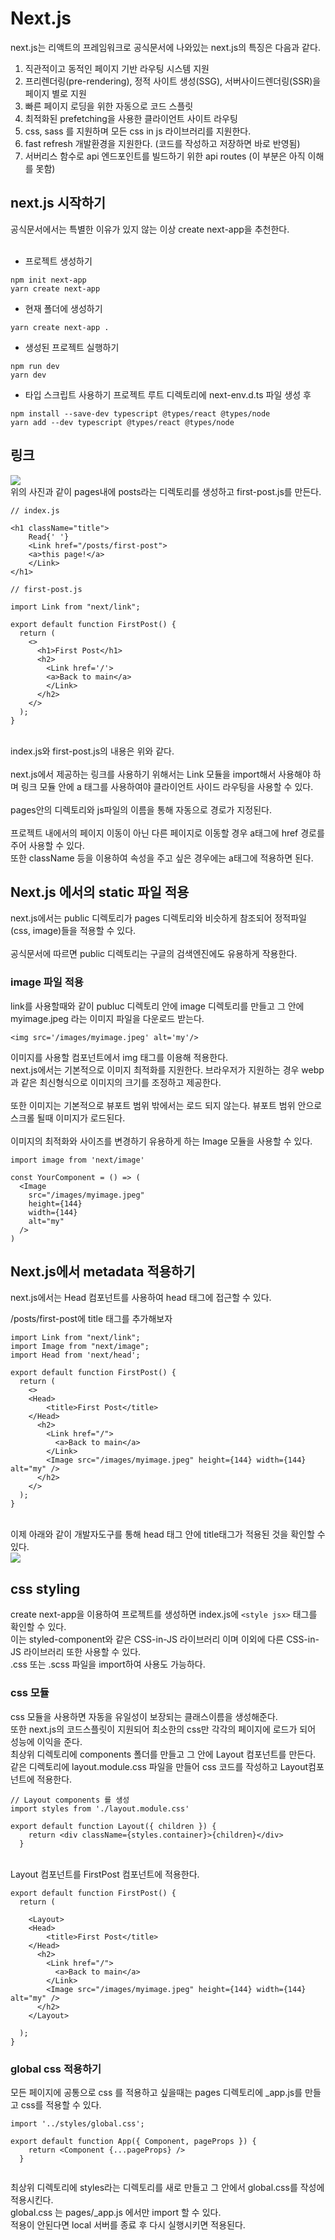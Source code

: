 # Next.js 

next.js는 리액트의 프레임워크로 공식문서에 나와있는 next.js의 특징은 다음과 같다.

1. 직관적이고 동적인 페이지 기반 라우팅 시스템 지원
2. 프리렌더링(pre-rendering), 정적 사이트 생성(SSG), 서버사이드렌더링(SSR)을 페이지 별로 지원
3. 빠른 페이지 로딩을 위한 자동으로 코드 스플릿
4. 최적화된 prefetching을 사용한 클라이언트 사이트 라우팅 
5. css, sass 를 지원하며 모든 css in js 라이브러리를 지원한다.
6. fast refresh 개발환경을 지원한다. (코드를 작성하고 저장하면 바로 반영됨)
7. 서버리스 함수로 api 엔드포인트를 빌드하기 위한 api routes (이 부분은 아직 이해를 못함)

## next.js 시작하기

공식문서에서는 특별한 이유가 있지 않는 이상 create next-app을 추천한다.
<br>
<br>

- 프로젝트 생성하기
```
npm init next-app
yarn create next-app
```

- 현재 폴더에 생성하기
```
yarn create next-app .
```

- 생성된 프로젝트 실행하기

```
npm run dev
yarn dev
```

- 타입 스크립트 사용하기
프로젝트 루트 디렉토리에 next-env.d.ts 파일 생성 후
```
npm install --save-dev typescript @types/react @types/node
yarn add --dev typescript @types/react @types/node
```

## 링크 

<img src='https://user-images.githubusercontent.com/77574867/122858442-3d5b3300-d355-11eb-9253-06cce2b20ca5.png'>
<br>
위의 사진과 같이 pages내에 posts라는 디렉토리를 생성하고 first-post.js를 만든다.
<br>


```
// index.js

<h1 className="title">
    Read{' '}
    <Link href="/posts/first-post">
    <a>this page!</a>
    </Link>
</h1>

// first-post.js

import Link from "next/link";

export default function FirstPost() {
  return (
    <>
      <h1>First Post</h1>
      <h2>
        <Link href='/'>
        <a>Back to main</a>
        </Link>
      </h2>
    </>
  );
}
```
<br>
index.js와 first-post.js의 내용은 위와 같다.<br><br>
next.js에서 제공하는 링크를 사용하기 위해서는 Link 모듈을 import해서 사용해야 하며 링크 모듈 안에 a 태그를 사용하여야 클라이언트 사이드 라우팅을 사용할 수 있다.<br><br>
pages안의 디렉토리와 js파일의 이름을 통해 자동으로 경로가 지정된다.<br><br>
프로젝트 내에서의 페이지 이동이 아닌 다른 페이지로 이동할 경우 a태그에 href 경로를 주어 사용할 수 있다.<br>
또한 className 등을 이용하여 속성을 주고 싶은 경우에는 a태그에 적용하면 된다.

## Next.js 에서의 static 파일 적용

next.js에서는 public 디렉토리가 pages 디렉토리와 비슷하게 참조되어 정적파일(css, image)들을 적용할 수 있다.<br><br>
공식문서에 따르면
public 디렉토리는 구글의 검색엔진에도 유용하게 작용한다.  

### image 파일 적용

link를 사용할때와 같이 publuc 디렉토리 안에 image 디렉토리를 만들고 그 안에 myimage.jpeg 라는 이미지 파일을 다운로드 받는다.

```
<img src='/images/myimage.jpeg' alt='my'/>
```

이미지를 사용할 컴포넌트에서 img 태그를 이용해 적용한다.<br>
next.js에서는 기본적으로 이미지 최적화를 지원한다. 브라우저가 지원하는 경우 webp과 같은 최신형식으로 이미지의 크기를 조정하고 제공한다.<br><br>
또한 이미지는 기본적으로 뷰포트 범위 밖에서는 로드 되지 않는다. 뷰포트 범위 안으로 스크롤 될때 이미지가 로드된다.
<br><br>
이미지의 최적화와 사이즈를 변경하기 유용하게 하는 Image 모듈을 사용할 수 있다.

```
import image from 'next/image'

const YourComponent = () => (
  <Image
    src="/images/myimage.jpeg" 
    height={144} 
    width={144} 
    alt="my"
  />
)
```

## Next.js에서  metadata 적용하기

next.js에서는 Head 컴포넌트를 사용하여 head 태그에 접근할 수 있다.<br>

/posts/first-post에 title 태그를 추가해보자<br>

```
import Link from "next/link";
import Image from "next/image";
import Head from 'next/head';

export default function FirstPost() {
  return (
    <>
    <Head>
        <title>First Post</title>
    </Head>
      <h2>
        <Link href="/">
          <a>Back to main</a>
        </Link>
        <Image src="/images/myimage.jpeg" height={144} width={144} alt="my" />
      </h2>
    </>
  );
}

```
<br>
이제 아래와 같이 개발자도구를 통해 head 태그 안에 title태그가 적용된 것을 확인할 수 있다.<br>

<img src='https://user-images.githubusercontent.com/77574867/122861864-21f32680-d35b-11eb-897c-883c2a2a99ef.png'>

## css styling

create next-app을 이용하여 프로젝트를 생성하면 index.js에 `<style jsx>` 태그를 확인할 수 있다.<br>
이는 styled-component와 같은 CSS-in-JS 라이브러리 이며 이외에 다른 CSS-in-JS 라이브러리 또한 사용할 수 있다.<br>
.css 또는 .scss 파일을 import하여 사용도 가능하다.

### css 모듈

css 모듈을 사용하면 자동을 유일성이 보장되는 클래스이름을 생성해준다. <br>
또한 next.js의 코드스플릿이 지원되어 최소한의 css만 각각의 페이지에 로드가 되어 성능에 이익을 준다.<br>
최상위 디렉토리에 components 폴더를 만들고 그 안에 Layout 컴포넌트를 만든다.<br>
같은 디렉토리에 layout.module.css 파일을 만들어 css 코드를 작성하고 Layout컴포넌트에 적용한다.

```
// Layout components 를 생성
import styles from './layout.module.css'

export default function Layout({ children }) {
    return <div className={styles.container}>{children}</div>
  }
```
<br>
Layout 컴포넌트를 FirstPost 컴포넌트에 적용한다.

```
export default function FirstPost() {
  return (

    <Layout>
    <Head>
        <title>First Post</title>
    </Head>
      <h2>
        <Link href="/">
          <a>Back to main</a>
        </Link>
        <Image src="/images/myimage.jpeg" height={144} width={144} alt="my" />
      </h2>
    </Layout>

  );
}

```

### global css 적용하기

모든 페이지에 공통으로 css 를 적용하고 싶을때는 pages 디렉토리에 _app.js를 만들고 css를 적용할 수 있다.

```
import '../styles/global.css';

export default function App({ Component, pageProps }) {
    return <Component {...pageProps} />
  }
  
```

최상위 디렉토리에 styles라는 디렉토리를 새로 만들고 그 안에서 global.css를 작성에 적용시킨다.<br>
global.css 는 pages/_app.js 에서만 import 할 수 있다.<br>
적용이 안된다면 local 서버를 종료 후 다시 실행시키면 적용된다.
